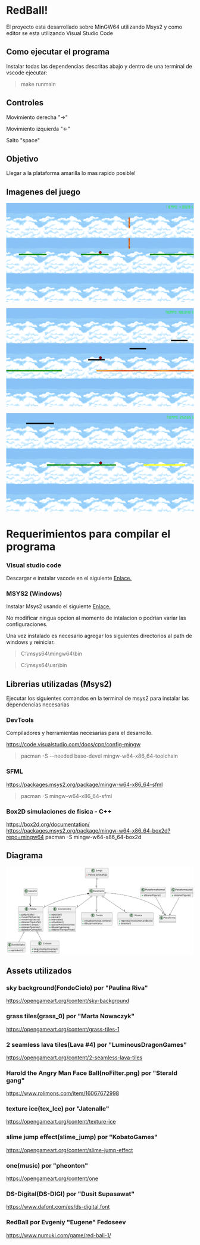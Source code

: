 # RedBall!

El proyecto esta desarrollado sobre MinGW64 utilizando Msys2
y como editor se esta utilizando Visual Studio Code

## Como ejecutar el programa

Instalar todas las dependencias descritas abajo y dentro de una terminal de vscode ejecutar:

> make runmain

## Controles

Movimiento derecha "->"

Movimiento izquierda "<-"

Salto "space"

## Objetivo

Llegar a la plataforma amarilla lo mas rapido posible!

## Imagenes del juego

![Pantalla del juego](https://raw.githubusercontent.com/Ray24-blip/Juego-Aldito/main/assets/screenshots/Redball!%201.png)

![Pantalla del juego](https://raw.githubusercontent.com/Ray24-blip/Juego-Aldito/main/assets/screenshots/Redball!%202.png)

![Pantalla del juego](https://raw.githubusercontent.com/Ray24-blip/Juego-Aldito/main/assets/screenshots/Redball!%203.png)

# Requerimientos para compilar el programa

### Visual studio code
Descargar e instalar vscode en el siguiente [Enlace.](https://code.visualstudio.com/)

### MSYS2 (Windows)

Instalar Msys2 usando el siguiente [Enlace.](https://github.com/msys2/msys2-installer/releases/download/2023-05-26/msys2-x86_64-20230526.exe)

No modificar ningua opcion al momento de intalacion o podrian variar las configuraciones.

Una vez instalado es necesario agregar los siguientes directorios al path de windows y reiniciar.

> C:\msys64\mingw64\bin

> C:\msys64\usr\bin

## Librerias utilizadas (Msys2)

Ejecutar los siguientes comandos en la terminal de msys2 para instalar las dependencias necesarias

### DevTools
Compiladores y herramientas necesarias para el desarrollo.

https://code.visualstudio.com/docs/cpp/config-mingw
> pacman -S --needed base-devel mingw-w64-x86_64-toolchain

### SFML
https://packages.msys2.org/package/mingw-w64-x86_64-sfml
> pacman -S mingw-w64-x86_64-sfml

### Box2D simulaciones de fisica - C++
https://box2d.org/documentation/
https://packages.msys2.org/package/mingw-w64-x86_64-box2d?repo=mingw64
pacman -S mingw-w64-x86_64-box2d

## Diagrama

![Diagrama](https://github.com/Ray24-blip/Juego-Aldito/blob/main/assets/screenshots/diagrama.png?raw=true)

## Assets utilizados

### sky background(FondoCielo) por "Paulina Riva"
https://opengameart.org/content/sky-background

### grass tiles(grass_0) por "Marta Nowaczyk"
https://opengameart.org/content/grass-tiles-1

### 2 seamless lava tiles(Lava #4) por "LuminousDragonGames"
https://opengameart.org/content/2-seamless-lava-tiles

### Harold the Angry Man Face Ball(noFilter.png) por "Sterald gang"
https://www.rolimons.com/item/16067672998

### texture ice(tex_Ice) por "Jatenalle"
https://opengameart.org/content/texture-ice

### slime jump effect(slime_jump) por "KobatoGames"
https://opengameart.org/content/slime-jump-effect

### one(music) por "pheonton"
https://opengameart.org/content/one

### DS-Digital(DS-DIGI) por "Dusit Supasawat"
https://www.dafont.com/es/ds-digital.font

### RedBall por Evgeniy "Eugene" Fedoseev
https://www.numuki.com/game/red-ball-1/

